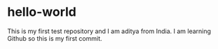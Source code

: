 # hello-world
This is my first test repository and I am aditya from India.
I am learning Github so this is my first commit.
